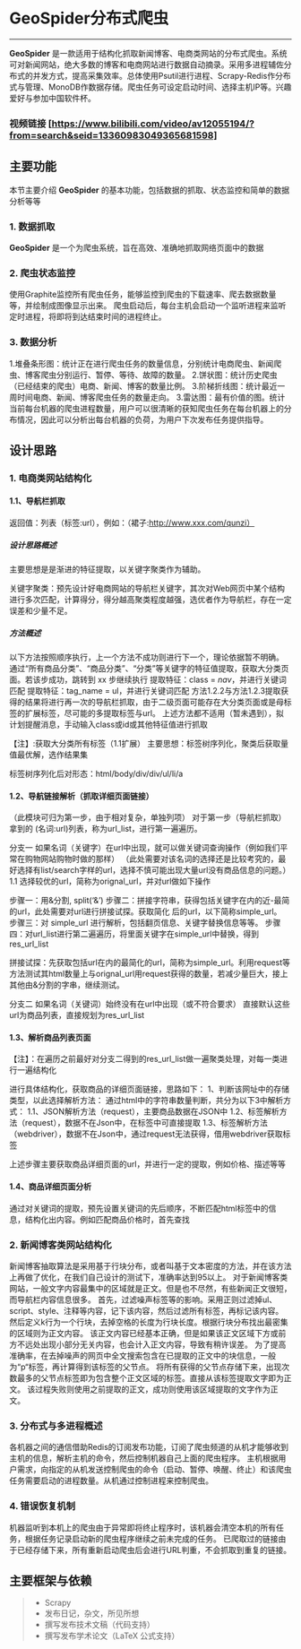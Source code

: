 # GeoSpider分布式爬虫

------

**GeoSpider** 是一款适用于结构化抓取新闻博客、电商类网站的分布式爬虫。系统可对新闻网站，绝大多数的博客和电商网站进行数据自动摘录。采用多进程辅佐分布式的并发方式，提高采集效率。总体使用Psutil进行进程、Scrapy-Redis作分布式与管理、MonoDB作数据存储。爬虫任务可设定启动时间、选择主机IP等。兴趣爱好与参加中国软件杯。

###  视频链接 [https://www.bilibili.com/video/av12055194/?from=search&seid=13360983049365681598]

## 主要功能
本节主要介绍 **GeoSpider** 的基本功能，包括数据的抓取、状态监控和简单的数据分析等等
### 1. 数据抓取
 **GeoSpider** 是一个为爬虫系统，旨在高效、准确地抓取网络页面中的数据

### 2. 爬虫状态监控
使用Graphite监控所有爬虫任务，能够监控到爬虫的下载速率、爬去数据数量等，并绘制成图像显示出来。
爬虫启动后，每台主机会启动一个监听进程来监听定时进程，将即将到达结束时间的进程终止。


### 3. 数据分析
1.堆叠条形图：统计正在进行爬虫任务的数量信息，分别统计电商爬虫、新闻爬虫、博客爬虫分别运行、暂停、等待、故障的数量。
2.饼状图：统计历史爬虫（已经结束的爬虫）电商、新闻、博客的数量比例。
3.阶梯折线图：统计最近一周时间电商、新闻、博客爬虫任务的数量走向。
3.雷达图：最有价值的图。统计当前每台机器的爬虫进程数量，用户可以很清晰的获知爬虫任务在每台机器上的分布情况，因此可以分析出每台机器的负荷，为用户下次发布任务提供指导。


## 设计思路
### 1. 电商类网站结构化
#### 1.1、导航栏抓取
返回值：列表（标签:url），例如：（裙子:http://www.xxx.com/qunzi）
##### 设计思路概述
主要思想是是渐进的特征提取，以关键字聚类作为辅助。

关键字聚类：预先设计好电商网站的导航栏关键字，其次对Web网页中某个结构进行多次匹配，计算得分，得分越高聚类程度越强，选优者作为导航栏，存在一定误差和少量不足。


##### 方法概述
以下方法按照顺序执行，上一个方法不成功则进行下一个，理论依据暂不明确。
通过“所有商品分类”、“商品分类”、“分类”等关键字的特征值提取，获取大分类页面。若该步成功，跳转到 xx 步继续执行
提取特征：class = *nav*，并进行关键词匹配
提取特征：tag_name = ul，并进行关键词匹配
方法1.2.2与方法1.2.3提取获得的结果将进行再一次的导航栏抓取，由于二级页面可能存在大分类页面或是母标签的扩展标签，尽可能的多提取标签与url。
上述方法都不适用（暂未遇到），拟计划提醒消息，手动输入class或id或其他特征值进行抓取





【注】:获取大分类所有标签（1.1扩展）
主要思想：标签树序列化，聚类后获取量值最优解，选作结果集

标签树序列化后对形态：html/body/div/div/ul/li/a

#### 1.2、导航链接解析（抓取详细页面链接）
（此模块可归为第一步，由于相对复杂，单独列项）
对于第一步（导航栏抓取）拿到的 (名词:url)列表，称为url_list，进行第一遍遍历。

分支一
如果名词（关键字）在url中出现，就可以做关键词查询操作（例如我们平常在购物网站购物时做的那样） （此处需要对该名词的选择还是比较考究的，最好选择有list/search字样的url，选择不慎可能出现大量url没有商品信息的问题。）
1.1 选择较优的url，简称为orignal_url，并对url做如下操作

步骤一：用&分割, split(‘&’)
步骤二：拼接字符串，获得包括关键字在内的近-最简的url，此处需要对url进行拼接试探。获取简化		后的url，以下简称simple_url。
步骤三：对 simple_url 进行解析，包括翻页信息、关键字替换信息等等。
步骤四：对url_list进行第二遍遍历，将里面关键字在simple_url中替换，得到res_url_list


拼接试探：先获取包括url在内的最简化的url，简称为simple_url。利用request等方法测试其html数量上与orignal_url用request获得的数量，若减少量巨大，接上其他由&分割的字串，继续测试。

分支二
如果名词（关键词）始终没有在url中出现（或不符合要求）
直接默认这些url为商品列表，直接规划为res_url_list

#### 1.3、解析商品列表页面
【注】：在遍历之前最好对分支二得到的res_url_list做一遍聚类处理，对每一类进行一遍结构化

进行具体结构化，获取商品的详细页面链接，思路如下：
1、判断该网址中的存储类型，以此选择解析方法：
通过html中的字符串数量判断，共分为以下3中解析方式：
1.1、JSON解析方法（request），主要商品数据在JSON中
1.2、标签解析方法（request），数据不在Json中，在标签中可直接提取
1.3、标签解析方法（webdriver），数据不在Json中，通过request无法获得，借用webdriver获取标签

上述步骤主要获取商品详细页面的url，并进行一定的提取，例如价格、描述等等


#### 1.4、商品详细页面分析

通过对关键词的提取，预先设置关键词的先后顺序，不断匹配html标签中的信息，结构化出内容。例如匹配商品价格时，首先查找


### 2. 新闻博客类网站结构化
新闻博客抽取算法是采用基于行块分布，或者叫基于文本密度的方法，并在该方法上再做了优化，在我们自己设计的测试下，准确率达到95以上。
对于新闻博客类网站，一般文字内容最集中的区域就是正文。但是也不尽然，有些新闻正文很短，而导航栏内容信息很多。
首先，过滤噪声标签等的影响。采用正则过滤掉ul、script、style、注释等内容，记下该内容，然后过滤所有标签，再标记该内容。
然后定义k行为一个行块，去掉空格的长度为行块长度。根据行块分布找出最密集的区域则为正文内容。
该正文内容已经基本正确，但是如果该正文区域下方或前方不远处出现小部分无关内容，也会计入正文内容，导致有稍许误差。
为了提高准确率，在去掉噪声的网页中全文搜索包含在已提取的正文中的块信息，一般为“p“标签，再计算得到该标签的父节点。
将所有获得的父节点存储下来，出现次数最多的父节点标签即为包含整个正文区域的标签。直接从该标签提取文字即为正文。
该过程失败则使用之前提取的正文，成功则使用该区域提取的文字作为正文。
### 3. 分布式与多进程概述
各机器之间的通信借助Redis的订阅发布功能，订阅了爬虫频道的从机才能够收到主机的信息，解析主机的命令，然后控制机器自己上面的爬虫程序。
主机根据用户需求，向指定的从机发送控制爬虫的命令（启动、暂停、唤醒、终止）和该爬虫任务需要启动的进程数量。从机通过控制进程来控制爬虫。

### 4. 错误恢复机制
机器监听到本机上的爬虫由于异常即将终止程序时，该机器会清空本机的所有任务，根据任务记录启动新的爬虫程序继续之前未完成的任务。
已爬取过的链接由于已经存储下来，所有重新启动爬虫后会进行URL判重，不会抓取到重复的链接。


## 主要框架与依赖
> * Scrapy
> * 发布日记，杂文，所见所想
> * 撰写发布技术文稿（代码支持）
> * 撰写发布学术论文（LaTeX 公式支持）
